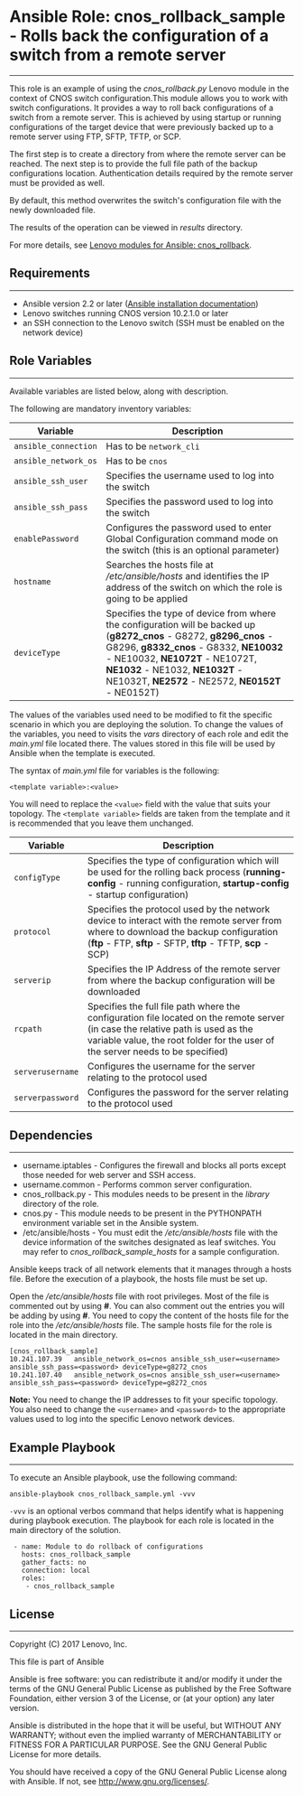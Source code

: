 # Ansible Role: cnos_rollback_sample - Rolls back the configuration of a switch from a remote server
---
<add role description below>

This role is an example of using the *cnos_rollback.py* Lenovo module in the context of CNOS switch configuration.This module allows you to work with switch configurations. It provides a way to roll back configurations of a switch from a remote server. This is achieved by using startup or running configurations of the target device that were previously backed up to a remote server using FTP, SFTP, TFTP, or SCP.

The first step is to create a directory from where the remote server can be reached. The next step is to provide the full file path of the backup configurations location. Authentication details required by the remote server must be provided as well.

By default, this method overwrites the switch's configuration file with the newly downloaded file.

The results of the operation can be viewed in *results* directory.

For more details, see [Lenovo modules for Ansible: cnos_rollback](http://systemx.lenovofiles.com/help/index.jsp?topic=%2Fcom.lenovo.switchmgt.ansible.doc%2Fcnos_rollback.html&cp=0_3_1_0_4_5).


## Requirements
---
<add role requirements information below>

- Ansible version 2.2 or later ([Ansible installation documentation](http://docs.ansible.com/ansible/intro_installation.html))
- Lenovo switches running CNOS version 10.2.1.0 or later
- an SSH connection to the Lenovo switch (SSH must be enabled on the network device)


## Role Variables
---
<add role variables information below>

Available variables are listed below, along with description.

The following are mandatory inventory variables:

Variable | Description
--- | ---
`ansible_connection` | Has to be `network_cli`
`ansible_network_os` | Has to be `cnos`
`ansible_ssh_user` | Specifies the username used to log into the switch
`ansible_ssh_pass` | Specifies the password used to log into the switch
`enablePassword` | Configures the password used to enter Global Configuration command mode on the switch (this is an optional parameter)
`hostname` | Searches the hosts file at */etc/ansible/hosts* and identifies the IP address of the switch on which the role is going to be applied
`deviceType` | Specifies the type of device from where the configuration will be backed up (**g8272_cnos** - G8272, **g8296_cnos** - G8296, **g8332_cnos** - G8332, **NE10032** - NE10032, **NE1072T** - NE1072T, **NE1032** - NE1032, **NE1032T** - NE1032T, **NE2572** - NE2572, **NE0152T** - NE0152T)

The values of the variables used need to be modified to fit the specific scenario in which you are deploying the solution. To change the values of the variables, you need to visits the *vars* directory of each role and edit the *main.yml* file located there. The values stored in this file will be used by Ansible when the template is executed.

The syntax of *main.yml* file for variables is the following:

```
<template variable>:<value>
```

You will need to replace the `<value>` field with the value that suits your topology. The `<template variable>` fields are taken from the template and it is recommended that you leave them unchanged.

Variable | Description
--- | ---
`configType` | Specifies the type of configuration which will be used for the rolling back process (**running-config** - running configuration, **startup-config** - startup configuration)
`protocol` | Specifies the protocol used by the network device to interact with the remote server from where to download the backup configuration (**ftp** - FTP, **sftp** - SFTP, **tftp** - TFTP, **scp** - SCP)
`serverip` | Specifies the IP Address of the remote server from where the backup configuration will be downloaded
`rcpath` | Specifies the full file path where the configuration file located on the remote server (in case the relative path is used as the variable value, the root folder for the user of the server needs to be specified)
`serverusername` | Configures the username for the server relating to the protocol used
`serverpassword` | Configures the password for the server relating to the protocol used


## Dependencies
---
<add dependencies information below>

- username.iptables - Configures the firewall and blocks all ports except those needed for web server and SSH access.
- username.common - Performs common server configuration.
- cnos_rollback.py - This modules needs to be present in the *library* directory of the role.
- cnos.py - This module needs to be present in the PYTHONPATH environment variable set in the Ansible system.
- /etc/ansible/hosts - You must edit the */etc/ansible/hosts* file with the device information of the switches designated as leaf switches. You may refer to *cnos_rollback_sample_hosts* for a sample configuration.

Ansible keeps track of all network elements that it manages through a hosts file. Before the execution of a playbook, the hosts file must be set up.

Open the */etc/ansible/hosts* file with root privileges. Most of the file is commented out by using **#**. You can also comment out the entries you will be adding by using **#**. You need to copy the content of the hosts file for the role into the */etc/ansible/hosts* file. The sample hosts file for the role is located in the main directory.

```
[cnos_rollback_sample]
10.241.107.39   ansible_network_os=cnos ansible_ssh_user=<username> ansible_ssh_pass=<password> deviceType=g8272_cnos
10.241.107.40   ansible_network_os=cnos ansible_ssh_user=<username> ansible_ssh_pass=<password> deviceType=g8272_cnos
```
    
**Note:** You need to change the IP addresses to fit your specific topology. You also need to change the `<username>` and `<password>` to the appropriate values used to log into the specific Lenovo network devices.
 

## Example Playbook
---
<add playbook samples below>

To execute an Ansible playbook, use the following command:

```
ansible-playbook cnos_rollback_sample.yml -vvv
```

`-vvv` is an optional verbos command that helps identify what is happening during playbook execution. The playbook for each role is located in the main directory of the solution.

```
 - name: Module to do rollback of configurations
   hosts: cnos_rollback_sample
   gather_facts: no
   connection: local
   roles:
    - cnos_rollback_sample
```


## License
---
<add license information below>
Copyright (C) 2017 Lenovo, Inc.

This file is part of Ansible

Ansible is free software: you can redistribute it and/or modify it under the terms of the GNU General Public License as published by the Free Software Foundation, either version 3 of the License, or (at your option) any later version.

Ansible is distributed in the hope that it will be useful, but WITHOUT ANY WARRANTY; without even the implied warranty of MERCHANTABILITY or FITNESS FOR A PARTICULAR PURPOSE.  See the GNU General Public License for more details.

You should have received a copy of the GNU General Public License along with Ansible.  If not, see <http://www.gnu.org/licenses/>.
